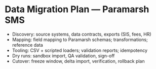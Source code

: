 # Data Migration Plan — Paramarsh SMS

- Discovery: source systems, data contracts, exports (SIS, fees, HR)
- Mapping: field mapping to Paramarsh schemas; transformations; reference data
- Tooling: CSV + scripted loaders; validation reports; idempotency
- Dry runs: sandbox import, QA validation, sign-off
- Cutover: freeze window, delta import, verification, rollback plan
